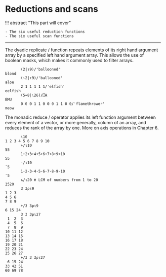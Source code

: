 # Reductions and scans

!!! abstract "This part will cover"

    - The six useful reduction functions
    - The six useful scan functions

---

The dyadic replicate / function repeats elements of its right hand argument array by a specified left hand argument array. This allows the use of boolean masks, which makes it commonly used to filter arrays.

```apl
       (2|⍳9)/'ballooned'
blond
       (~2|⍳9)/'ballooned'
aloe
       2 1 1 1 1 1/'elfish'
eelfish
       (5=8|⍳26)/⎕A
EMU
       0 0 0 1 1 0 0 0 1 1 0 0/'flamethrower'
meow
```

The monadic reduce / operator applies its left function argument between every element of a vector, or more generally, column of an array, and reduces the rank of the array by one. More on axis operations in Chapter 6.

```apl
       ⍳10
1 2 3 4 5 6 7 8 9 10
       +/⍳10
55
       1+2+3+4+5+6+7+8+9+10
55
       -/⍳10
¯5
       1-2-3-4-5-6-7-8-9-10
¯5
       ∧/⍳20 ⍝ LCM of numbers from 1 to 20
2520
       3 3⍴⍳9
1 2 3
4 5 6
7 8 9
       +/3 3⍴⍳9
6 15 24
       3 3 3⍴⍳27
 1  2  3
 4  5  6
 7  8  9
10 11 12
13 14 15
16 17 18
19 20 21
22 23 24
25 26 27
       +/3 3 3⍴⍳27
 6 15 24
33 42 51
60 69 78
```
